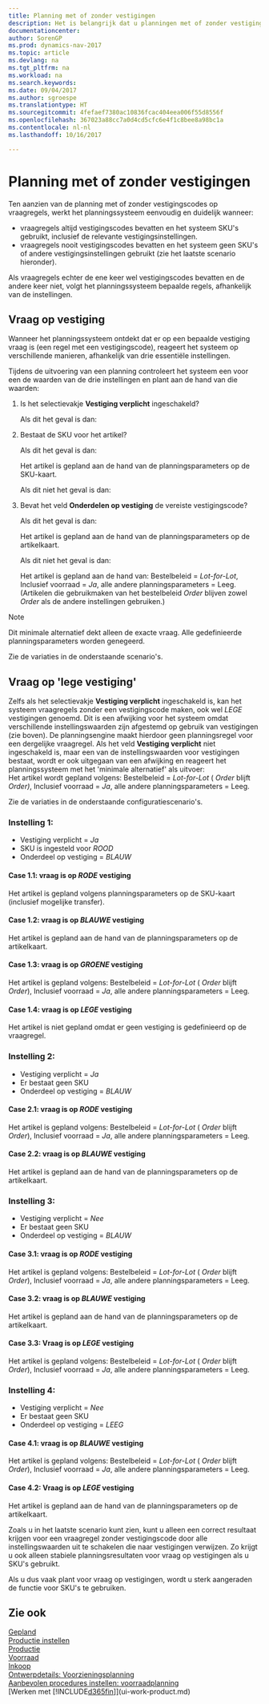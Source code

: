 ```yaml
---
title: Planning met of zonder vestigingen
description: Het is belangrijk dat u planningen met of zonder vestigingscodes op vraagregels begrijpt.
documentationcenter: 
author: SorenGP
ms.prod: dynamics-nav-2017
ms.topic: article
ms.devlang: na
ms.tgt_pltfrm: na
ms.workload: na
ms.search.keywords: 
ms.date: 09/04/2017
ms.author: sgroespe
ms.translationtype: HT
ms.sourcegitcommit: 4fefaef7380ac10836fcac404eea006f55d8556f
ms.openlocfilehash: 367023a88cc7a0d4cd5cfc6e4f1c8bee8a98bc1a
ms.contentlocale: nl-nl
ms.lasthandoff: 10/16/2017

---
```

# <a name="planning-with-or-without-locations"></a>Planning met of zonder vestigingen
Ten aanzien van de planning met of zonder vestigingscodes op vraagregels, werkt het planningssysteem eenvoudig en duidelijk wanneer:  

-   vraagregels altijd vestigingscodes bevatten en het systeem SKU's gebruikt, inclusief de relevante vestigingsinstellingen.  
-   vraagregels nooit vestigingscodes bevatten en het systeem geen SKU's of andere vestigingsinstellingen gebruikt (zie het laatste scenario hieronder).  

Als vraagregels echter de ene keer wel vestigingscodes bevatten en de andere keer niet, volgt het planningssysteem bepaalde regels, afhankelijk van de instellingen.  

## <a name="demand-at-location"></a>Vraag op vestiging  
Wanneer het planningssysteem ontdekt dat er op een bepaalde vestiging vraag is (een regel met een vestigingscode), reageert het systeem op verschillende manieren, afhankelijk van drie essentiële instellingen.  

Tijdens de uitvoering van een planning controleert het systeem een voor een de waarden van de drie instellingen en plant aan de hand van die waarden:  

1.  Is het selectievakje **Vestiging verplicht** ingeschakeld?  

    Als dit het geval is dan:  

2.  Bestaat de SKU voor het artikel?  

    Als dit het geval is dan:  

    Het artikel is gepland aan de hand van de planningsparameters op de SKU-kaart.  

    Als dit niet het geval is dan:  

3.  Bevat het veld **Onderdelen op vestiging** de vereiste vestigingscode?  

    Als dit het geval is dan:  

    Het artikel is gepland aan de hand van de planningsparameters op de artikelkaart.  

    Als dit niet het geval is dan:  

    Het artikel is gepland aan de hand van: Bestelbeleid =  *Lot-for-Lot*, Inclusief voorraad =  *Ja*, alle andere planningsparameters = Leeg. (Artikelen die gebruikmaken van het bestelbeleid  *Order* blijven zowel  *Order* als de andere instellingen gebruiken.)  

> [!NOTE]  
>  Dit minimale alternatief dekt alleen de exacte vraag. Alle gedefinieerde planningsparameters worden genegeerd.  

Zie de variaties in de onderstaande scenario's.  

## <a name="demand-at-blank-location"></a>Vraag op 'lege vestiging'  
Zelfs als het selectievakje **Vestiging verplicht** ingeschakeld is, kan het systeem vraagregels zonder een vestigingscode maken, ook wel *LEGE* vestigingen genoemd. Dit is een afwijking voor het systeem omdat verschillende instellingswaarden zijn afgestemd op gebruik van vestigingen (zie boven). De planningsengine maakt hierdoor geen planningsregel voor een dergelijke vraagregel. Als het veld **Vestiging verplicht** niet ingeschakeld is, maar een van de instellingswaarden voor vestigingen bestaat, wordt er ook uitgegaan van een afwijking en reageert het planningssysteem met het 'minimale alternatief' als uitvoer:   
Het artikel wordt gepland volgens: Bestelbeleid =  *Lot-for-Lot* ( *Order* blijft *Order)*, Inclusief voorraad =  *Ja*, alle andere planningsparameters = Leeg.  

Zie de variaties in de onderstaande configuratiescenario's.  

### <a name="setup-1"></a>Instelling 1:  

-   Vestiging verplicht = *Ja*  
-   SKU is ingesteld voor  *ROOD*  
-   Onderdeel op vestiging =  *BLAUW*  

#### <a name="case-11-demand-is-at--red-location"></a>Case 1.1: vraag is op  *RODE* vestiging  

Het artikel is gepland volgens planningsparameters op de SKU-kaart (inclusief mogelijke transfer).  

#### <a name="case-12-demand-is-at--blue-location"></a>Case 1.2: vraag is op *BLAUWE* vestiging  

Het artikel is gepland aan de hand van de planningsparameters op de artikelkaart.  

#### <a name="case-13-demand-is-at--green-location"></a>Case 1.3: vraag is op  *GROENE* vestiging  

Het artikel is gepland volgens: Bestelbeleid =  *Lot-for-Lot* ( *Order* blijft  *Order*), Inclusief voorraad =  *Ja*, alle andere planningsparameters = Leeg.  

#### <a name="case-14-demand-is-at--blank-location"></a>Case 1.4: vraag is op *LEGE* vestiging  

Het artikel is niet gepland omdat er geen vestiging is gedefinieerd op de vraagregel.  

### <a name="setup-2"></a>Instelling 2:  

-   Vestiging verplicht = *Ja*  
-   Er bestaat geen SKU  
-   Onderdeel op vestiging =  *BLAUW*  

#### <a name="case-21-demand-is-at--red-location"></a>Case 2.1: vraag is op  *RODE* vestiging  

Het artikel is gepland volgens: Bestelbeleid =  *Lot-for-Lot* ( *Order* blijft  *Order*), Inclusief voorraad =  *Ja*, alle andere planningsparameters = Leeg.  

#### <a name="case-22-demand-is-at--blue-location"></a>Case 2.2: vraag is op *BLAUWE* vestiging  

Het artikel is gepland aan de hand van de planningsparameters op de artikelkaart.  

### <a name="setup-3"></a>Instelling 3:  

-   Vestiging verplicht = *Nee*  
-   Er bestaat geen SKU  
-   Onderdeel op vestiging =  *BLAUW*  

#### <a name="case-31-demand-is-at--red-location"></a>Case 3.1: vraag is op  *RODE* vestiging  

Het artikel is gepland volgens: Bestelbeleid =  *Lot-for-Lot* ( *Order* blijft  *Order*), Inclusief voorraad =  *Ja*, alle andere planningsparameters = Leeg.  

#### <a name="case-32-demand-is-at--blue-location"></a>Case 3.2: vraag is op *BLAUWE* vestiging  

Het artikel is gepland aan de hand van de planningsparameters op de artikelkaart.  

#### <a name="case-33-demand-is-at--blank-location"></a>Case 3.3: Vraag is op  *LEGE* vestiging  

Het artikel is gepland volgens: Bestelbeleid =  *Lot-for-Lot* ( *Order* blijft  *Order*), Inclusief voorraad =  *Ja*, alle andere planningsparameters = Leeg.  

### <a name="setup-4"></a>Instelling 4:  

-   Vestiging verplicht = *Nee*  
-   Er bestaat geen SKU  
-   Onderdeel op vestiging =  *LEEG*  

#### <a name="case-41-demand-is-at--blue-location"></a>Case 4.1: vraag is op  *BLAUWE* vestiging  

Het artikel is gepland volgens: Bestelbeleid =  *Lot-for-Lot* ( *Order* blijft  *Order*), Inclusief voorraad =  *Ja*, alle andere planningsparameters = Leeg.  

#### <a name="case-42-demand-is-at--blank-location"></a>Case 4.2: Vraag is op  *LEGE* vestiging  

Het artikel is gepland aan de hand van de planningsparameters op de artikelkaart.  

Zoals u in het laatste scenario kunt zien, kunt u alleen een correct resultaat krijgen voor een vraagregel zonder vestigingscode door alle instellingswaarden uit te schakelen die naar vestigingen verwijzen. Zo krijgt u ook alleen stabiele planningsresultaten voor vraag op vestigingen als u SKU's gebruikt.  

Als u dus vaak plant voor vraag op vestigingen, wordt u sterk aangeraden de functie voor SKU's te gebruiken.  

## <a name="see-also"></a>Zie ook
[Gepland](production-planning.md)    
[Productie instellen](production-configure-production-processes.md)  
[Productie](production-manage-manufacturing.md)    
[Voorraad](inventory-manage-inventory.md)  
[Inkoop](purchasing-manage-purchasing.md)  
[Ontwerpdetails: Voorzieningsplanning](design-details-supply-planning.md)   
[Aanbevolen procedures instellen: voorraadplanning](setup-best-practices-supply-planning.md)  
[Werken met [!INCLUDE[d365fin](includes/d365fin_md.md)]](ui-work-product.md)  

